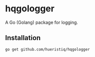 # hqgologger

A Go (Golang) package for logging.

## Installation

```
go get github.com/hueristiq/hqgologger
```